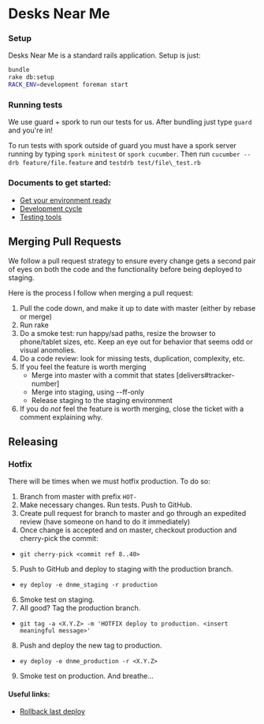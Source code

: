 # Desks Near Me

### Setup

Desks Near Me is a standard rails application. Setup is just:

```bash
bundle
rake db:setup
RACK_ENV=development foreman start
```

### Running tests

We use guard + spork to run our tests for us. After bundling just type `guard`
and you're in!

To run tests with spork outside of guard you must have a spork server running
by typing `spork minitest` or `spork cucumber`. Then run
`cucumber --drb feature/file.feature` and `testdrb test/file\_test.rb`

### Documents to get started:
* [Get your environment ready](https://github.com/mdyd-dev/desksnearme/wiki/Getting-Started)
* [Development cycle](https://github.com/mdyd-dev/desksnearme/wiki/Development-Cycle)
* [Testing tools](https://github.com/mdyd-dev/desksnearme/wiki/Testing-Tools)


## Merging Pull Requests
We follow a pull request strategy to ensure every change gets a second pair of
eyes on both the code and the functionality before being deployed to staging.

Here is the process I follow when merging a pull request:

1. Pull the code down, and make it up to date with master (either by rebase or
   merge)
2. Run rake
3. Do a smoke test: run happy/sad paths, resize the browser to phone/tablet
   sizes, etc. Keep an eye out for behavior that seems odd or visual anomolies.
4. Do a code review: look for missing tests, duplication, complexity, etc.
5. If you feel the feature is worth merging
   * Merge into master with a commit that states [delivers#tracker-number]
   * Merge into staging, using --ff-only
   * Release staging to the staging environment
6. If you do *not* feel the feature is worth merging, close the ticket
   with a comment explaining why.


## Releasing

### Hotfix

There will be times when we must hotfix production. To do so:

1. Branch from master with prefix `HOT-`
2. Make necessary changes. Run tests. Push to GitHub.
3. Create pull request for branch to master and go through an expedited review (have someone on hand to do it immediately)
4. Once change is accepted and on master, checkout production and cherry-pick the commit:
  * `git cherry-pick <commit ref 8..40>`
5. Push to GitHub and deploy to staging with the production branch.
  * `ey deploy -e dnme_staging -r production`
6. Smoke test on staging.
7. All good? Tag the production branch.
  * `git tag -a <X.Y.Z> -m 'HOTFIX deploy to production. <insert meaningful message>'`
8. Push and deploy the new tag to production.
  * `ey deploy -e dnme_production -r <X.Y.Z>`
9. Smoke test on production. And breathe...

#### Useful links:
* [Rollback last deploy](https://github.com/mdyd-dev/desksnearme/wiki/Engine-Yard-Cheat-Sheet#wiki-3)
